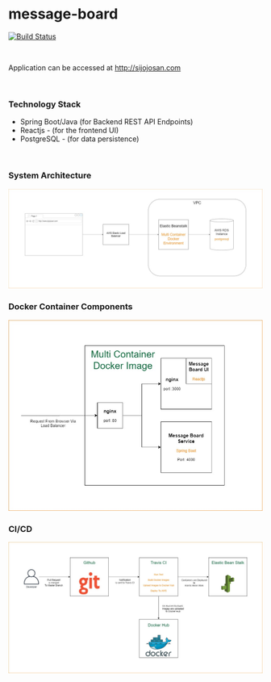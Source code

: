 # message-board

[![Build Status](https://travis-ci.org/joemccann/dillinger.svg?branch=master)](https://travis-ci.org/joemccann/dillinger)

<br/>

Application can be accessed at http://sijojosan.com

<br/>

### Technology Stack
  - Spring Boot/Java (for Backend REST API Endpoints)
  - Reactjs - (for the frontend UI)
  - PostgreSQL - (for data persistence)
<br/>

### System Architecture 
![System Architecture](/misc/arch.jpg)


### Docker Container Components
![Docker Container Components](/misc/cont.jpg)


### CI/CD
![CI/CD](/misc/dplymnt.jpg)
